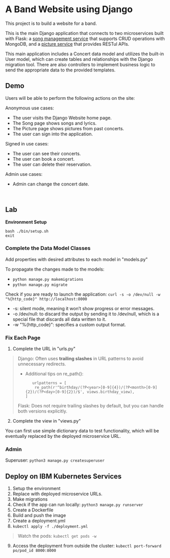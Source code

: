 # A Band Website using Django

This project is to build a website for a band. 

This is the main Django application that connects to two microservices built with Flask: a [song management service](https://github.com/XintongWang4869/Back-End-Development-Songs) that supports CRUD operations with MongoDB, and a [picture service](https://github.com/XintongWang4869/Back-End-Development-Pictures) that provides RESTul APIs.

This main application includes a Concert data model and utilizes the built-in User model, which can create tables and relationships with the Django migration tool. There are also controllers to implement business logic to send the appropriate data to the provided templates.

## Demo

Users will be able to perform the following actions on the site:

Anonymous use cases:
* The user visits the Django Website home page.
* The Song page shows songs and lyrics.
* The Picture page shows pictures from past concerts.
* The user can sign into the application.

Signed in use cases:
* The user can see their concerts.
* The user can book a concert.
* The user can delete their reservation.
  
Admin use cases:
* Admin can change the concert date.

<br>


## Lab

**Environment Setup**

```
bash ./bin/setup.sh
exit
```

### Complete the Data Model Classes

Add properties with desired attributes to each model in "models.py"

To propagate the changes made to the models:    
* `python manage.py makemigrations`   
* `python manage.py migrate`

Check if you are ready to launch the application: `curl -s -o /dev/null -w "%{http_code}" http://localhost:8000`   
* -s: silent mode, meaning it won’t show progress or error messages.
* -o /dev/null: to discard the output by sending it to /dev/null, which is a special file that discards all data written to it.
* -w "%{http_code}": specifies a custom output format. 

### Fix Each Page 

1. Complete the URL in "urls.py"

> Django: Often uses **trailing slashes** in URL patterns to avoid unnecessary redirects.   
> * Additional tips on re_path():      
>   ```
>      urlpatterns = [
>       re_path(r'^birthday/(?P<year>[0-9]{4})/(?P<month>[0-9]{2})/(?P<day>[0-9]{2})/$', views.birthday_view),
>   ]
>   ``` 
> Flask: Does not require trailing slashes by default, but you can handle both versions explicitly.

2. Complete the view in "views.py"  

You can first use simple dictionary data to test functionality, which will be eventually replaced by the deployed microservice URL.

### Admin

Superuser: `python3 manage.py createsuperuser`

## Deploy on IBM Kubernetes Services

1. Setup the environment
2. Replace with deployed microservice URLs.
3. Make migrations
4. Check if the app can run locally: `python3 manage.py runserver`
5. Create a Dockerfile
6. Build and push the image
7. Create a deployment.yml
8. `kubectl apply -f ./deployment.yml`  
> Watch the pods: `kubectl get pods -w`

9. Access the deployment from outside the cluster: `kubectl port-forward po/pod_id 8000:8000`
